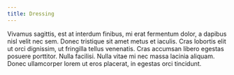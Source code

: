 ```yaml
---
title: Dressing
---
```


Vivamus sagittis, est at interdum finibus, mi erat fermentum dolor, a dapibus nisl velit nec sem. Donec tristique sit amet metus et iaculis. Cras lobortis elit ut orci dignissim, ut fringilla tellus venenatis. Cras accumsan libero egestas posuere porttitor. Nulla facilisi. Nulla vitae mi nec massa lacinia aliquam. Donec ullamcorper lorem ut eros placerat, in egestas orci tincidunt.
